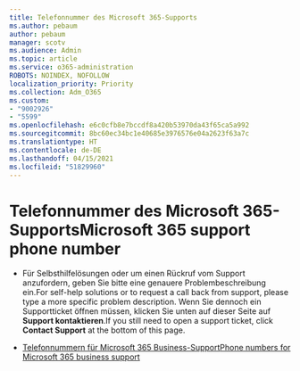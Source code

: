 ```yaml
---
title: Telefonnummer des Microsoft 365-Supports
ms.author: pebaum
author: pebaum
manager: scotv
ms.audience: Admin
ms.topic: article
ms.service: o365-administration
ROBOTS: NOINDEX, NOFOLLOW
localization_priority: Priority
ms.collection: Adm_O365
ms.custom:
- "9002926"
- "5599"
ms.openlocfilehash: e6c0cfb8e7bccdf8a420b53970da43f65ca5a992
ms.sourcegitcommit: 8bc60ec34bc1e40685e3976576e04a2623f63a7c
ms.translationtype: HT
ms.contentlocale: de-DE
ms.lasthandoff: 04/15/2021
ms.locfileid: "51829960"
---
```

# <a name="microsoft-365-support-phone-number"></a><span data-ttu-id="62e0a-102">Telefonnummer des Microsoft 365-Supports</span><span class="sxs-lookup"><span data-stu-id="62e0a-102">Microsoft 365 support phone number</span></span>

- <span data-ttu-id="62e0a-103">Für Selbsthilfelösungen oder um einen Rückruf vom Support anzufordern, geben Sie bitte eine genauere Problembeschreibung ein.</span><span class="sxs-lookup"><span data-stu-id="62e0a-103">For self-help solutions or to request a call back from support, please type a more specific problem description.</span></span>  <span data-ttu-id="62e0a-104">Wenn Sie dennoch ein Supportticket öffnen müssen, klicken Sie unten auf dieser Seite auf **Support kontaktieren**.</span><span class="sxs-lookup"><span data-stu-id="62e0a-104">If you still need to open a support ticket, click **Contact Support** at the bottom of this page.</span></span>

- [<span data-ttu-id="62e0a-105">Telefonnummern für Microsoft 365 Business-Support</span><span class="sxs-lookup"><span data-stu-id="62e0a-105">Phone numbers for Microsoft 365 business support</span></span>](https://docs.microsoft.com/microsoft-365/admin/contact-support-for-business-products?view=o365-worldwide&tabs=phone)

